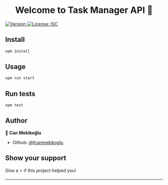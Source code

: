 <h1 align="center">Welcome to Task Manager API 👋</h1>
<p>
  <a href="https://www.npmjs.com/package/task-manager" target="_blank">
    <img alt="Version" src="https://img.shields.io/npm/v/task-manager.svg">
  </a>
  <a href="#" target="_blank">
    <img alt="License: ISC" src="https://img.shields.io/badge/License-ISC-yellow.svg" />
  </a>
</p>

## Install

```sh
npm install
```

## Usage

```sh
npm run start
```

## Run tests

```sh
npm test
```

## Author

👤 **Can Mekikoğlu**

* Github: [@fcanmekikoglu](https://github.com/fcanmekikoglu)

## Show your support

Give a ⭐️ if this project helped you!

***

